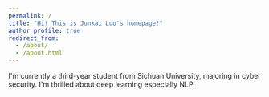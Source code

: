 ```yaml
---
permalink: /
title: "Hi! This is Junkai Luo's homepage!"
author_profile: true
redirect_from: 
  - /about/
  - /about.html
---
```


I'm currently a third-year student from Sichuan University, majoring in cyber security. I'm thrilled about deep learning especially NLP.

